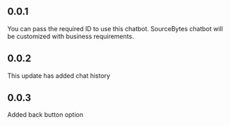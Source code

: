 ## 0.0.1

You can pass the required ID to use this chatbot. SourceBytes chatbot will be customized with business requirements.

## 0.0.2

This update has added chat history

## 0.0.3

Added back button option